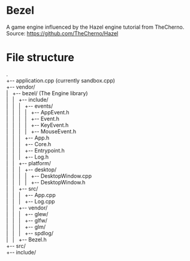 ﻿# Bezel
A game engine influenced by the Hazel engine tutorial from TheCherno.
Source: https://github.com/TheCherno/Hazel


# File structure

.  
+-- application.cpp	(currently sandbox.cpp)  
+-- vendor/  
| ‎‏‏‎ ‎‏‏‎ +-- bezel/	(The Engine library)  
| ‎‏‏‎ ‎‏‏‎ | ‎‏‏‎ ‎‏‏‎ +-- include/  
| ‎‏‏‎ ‎‏‏‎ | ‎‏‏‎ ‎‏‏‎ | ‎‏‏‎ ‎‏‏‎ +-- events/  
| ‎‏‏‎ ‎‏‏‎ | ‎‏‏‎ ‎‏‏‎ | ‎‏‏‎ ‎‏‏‎ | ‎‏‏‎ ‎‏‏‎ +-- AppEvent.h  
| ‎‏‏‎ ‎‏‏‎ | ‎‏‏‎ ‎‏‏‎ | ‎‏‏‎ ‎‏‏‎ | ‎‏‏‎ ‎‏‏‎ +-- Event.h  
| ‎‏‏‎ ‎‏‏‎ | ‎‏‏‎ ‎‏‏‎ | ‎‏‏‎ ‎‏‏‎ | ‎‏‏‎ ‎‏‏‎ +-- KeyEvent.h  
| ‎‏‏‎ ‎‏‏‎ | ‎‏‏‎ ‎‏‏‎ | ‎‏‏‎ ‎‏‏‎ | ‎‏‏‎ ‎‏‏‎ +-- MouseEvent.h  
| ‎‏‏‎ ‎‏‏‎ | ‎‏‏‎ ‎‏‏‎ | ‎‏‏‎ ‎‏‏‎ +-- App.h  
| ‎‏‏‎ ‎‏‏‎ | ‎‏‏‎ ‎‏‏‎ | ‎‏‏‎ ‎‏‏‎ +-- Core.h  
| ‎‏‏‎ ‎‏‏‎ | ‎‏‏‎ ‎‏‏‎ | ‎‏‏‎ ‎‏‏‎ +-- Entrypoint.h  
| ‎‏‏‎ ‎‏‏‎ | ‎‏‏‎ ‎‏‏‎ | ‎‏‏‎ ‎‏‏‎ +-- Log.h  
| ‎‏‏‎ ‎‏‏‎ | ‎‏‏‎ ‎‏‏‎ +-- platform/  
| ‎‏‏‎ ‎‏‏‎ | ‎‏‏‎ ‎‏‏‎ | ‎‏‏‎ ‎‏‏‎ +-- desktop/  
| ‎‏‏‎ ‎‏‏‎ | ‎‏‏‎ ‎‏‏‎ | ‎‏‏‎ ‎‏‏‎ | ‎‏‏‎ ‎‏‏‎ +-- DesktopWindow.cpp  
| ‎‏‏‎ ‎‏‏‎ | ‎‏‏‎ ‎‏‏‎ | ‎‏‏‎ ‎‏‏‎ | ‎‏‏‎ ‎‏‏‎ +-- DesktopWindow.h  
| ‎‏‏‎ ‎‏‏‎ | ‎‏‏‎ ‎‏‏‎ +-- src/  
| ‎‏‏‎ ‎‏‏‎ | ‎‏‏‎ ‎‏‏‎ | ‎‏‏‎ ‎‏‏‎ +-- App.cpp  
| ‎‏‏‎ ‎‏‏‎ | ‎‏‏‎ ‎‏‏‎ | ‎‏‏‎ ‎‏‏‎ +-- Log.cpp  
| ‎‏‏‎ ‎‏‏‎ | ‎‏‏‎ ‎‏‏‎ +-- vendor/  
| ‎‏‏‎ ‎‏‏‎ | ‎‏‏‎ ‎‏‏‎ | ‎‏‏‎ ‎‏‏‎ +-- glew/  
| ‎‏‏‎ ‎‏‏‎ | ‎‏‏‎ ‎‏‏‎ | ‎‏‏‎ ‎‏‏‎ +-- glfw/  
| ‎‏‏‎ ‎‏‏‎ | ‎‏‏‎ ‎‏‏‎ | ‎‏‏‎ ‎‏‏‎ +-- glm/  
| ‎‏‏‎ ‎‏‏‎ | ‎‏‏‎ ‎‏‏‎ | ‎‏‏‎ ‎‏‏‎ +-- spdlog/  
| ‎‏‏‎ ‎‏‏‎ | ‎‏‏‎ ‎‏‏‎ +-- Bezel.h  
+-- src/  
+-- include/  
